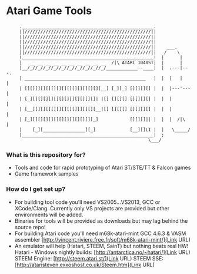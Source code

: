# Atari Game Tools #

         .__________________________________________________.
         ||////////////////////////////////////////////////||
         ||////////////////////////////////////////////////||
         ||////////////////////////////////////////////////||
         ||////////////////////////////////////////////////||    ___.
         ||////////////////////////////////////////////////||   /    \
         !__________________________________________________!  |      |
         |   __ __ __ __ __ __ __ __ __ __  /|\ ATARI 1040ST|  |      |
         |__/_//_//_//_//_//_//_//_//_//_/____________--____|  |  .---|---.
         | ______________________________________________   |  |  |   |   |
         | [][][][][][][][][][][][][][][__] [_][_] [][][][] |  |  |---'---|
         | [_][][][][][][][][][][][][]| |[] [][][] [][][][] |  |  |       |
         | [__][][][][][][][][][][][][__|[] [][][] [][][][] |  |  |       |
         | [_][][][][][][][][][][][][_]            [][][]|| |  |  |  /|\  |
         |    [_][________________][_]             [__][]LI |  |   \_____/
         |__________________________________________________|  ;
                                                          \___/



### What is this repository for? ###

* Tools and code for rapid prototyping of Atari ST/STE/TT & Falcon games
* Game framework samples

### How do I get set up? ###

* For building tool code you'll need VS2005...VS2013, GCC or XCode/Clang. Currently only VS projects are provided but other environments will be added.
* Binaries for tools will be provided as downloads but may lag behind the source repo!
* For building Atari code you'll need m68k-atari-mint GCC 4.6.3 & VASM assembler
  [http://vincent.riviere.free.fr/soft/m68k-atari-mint/](Link URL)
* An emulator will help (Hatari, STEEM, SainT) but nothing beats real HW! 
  Hatari - Windows nightly builds: [http://antarctica.no/~hatari/](Link URL)
  STEEM Engine: [http://steem.atari.st/](Link URL)
  STEEM SSE: [http://ataristeven.exxoshost.co.uk/Steem.htm](Link URL)